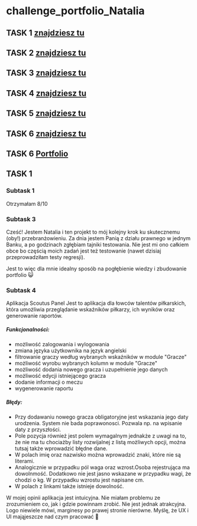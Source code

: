 # challenge_portfolio_Natalia

## TASK 1 [znajdziesz tu](https://github.com/NataliaPaczul/challenge_portfolio_Natalia/blob/main/README.md#task-1)
## TASK 2 [znajdziesz tu](https://github.com/NataliaPaczul/challenge_portfolio_Natalia/tree/main/Task%202)
## TASK 3 [znajdziesz tu](https://github.com/NataliaPaczul/challenge_portfolio_Natalia/tree/main/Task%203)
## TASK 4 [znajdziesz tu](https://github.com/NataliaPaczul/challenge_portfolio_Natalia/tree/main/Task%204)
## TASK 5 [znajdziesz tu](https://github.com/NataliaPaczul/challenge_portfolio_Natalia/tree/main/TASK%205)
## TASK 6 [znajdziesz tu](https://github.com/NataliaPaczul/challenge_portfolio_Natalia/tree/main/TASK%206)
## TASK 6 [Portfolio](https://github.com/NataliaPaczul/Portfolio)


## TASK 1
### Subtask 1
Otrzymałam 8/10
### Subtask 3
Cześć! Jestem Natalia i ten projekt to mój kolejny krok ku skutecznemu (oby!) przebranżowieniu. Za dnia jestem Panią z działu prawnego w jednym Banku, a po godzinach zgłębiam tajniki testowania. Nie jest mi ono całkiem obce bo częścią moich zadań jest też testowanie (nawet dzisiaj przeprowadziłam testy regresji). 

Jest to więc dla mnie idealny sposób na pogłębienie wiedzy i zbudowanie portfolio 😺
### Subtask 4
Aplikacja Scoutus Panel Jest to aplikacja dla łowców talentów piłkarskich, która umożliwia przeglądanie wskaźników piłkarzy, ich wyników oraz generowanie raportów.
##### Funkcjonalności:
* możliwość zalogowania i wylogowania
* zmiana języka użytkownika na język angielski
* filtrowanie graczy według wybranych wskaźników w module "Gracze"
* możliwość wyrobu wybranych kolumn w module "Gracze"
* możliwość dodania nowego gracza i uzupełnienie jego danych
* możliwość edycji istniejącego gracza
* dodanie informacji o meczu
* wygenerowanie raportu
##### Błędy:
* Przy dodawaniu nowego gracza obligatoryjne jest wskazania jego daty urodzenia. System nie bada poprawonosci. Pozwala np. na wpisanie daty z przyszłości.
* Pole pozycja również jest polem wymagalnym jednakże z uwagi na to, że nie ma tu chociażby listy rozwijalnej z listą możliwych opcji, można tutsaj także wprowadzić błędne dane.
* W polach imię oraz nazwisko można wprowadzić znaki, które nie są literami.
* Analogicznie w przypadku pól waga oraz wzrost.Osoba rejestrująca ma dowolnmość. Dodatkowo nie jest jasno wskazane w przypadku wagi, że chodzi o kg. W przypadku wzrostu jest napisane cm.
* W polach z linkami także istnieje dowolność.

W mojej opinii aplikacja jest intuicyjna. Nie miałam problemu ze zrozumieniem co, jak i gdzie powinnam zrobić.
Nie jest jednak atrakcyjna. Logo niewiele mówi, marginesy po prawej stronie nierówne. Myślę, że UX i UI mająjeszcze nad czym pracować 💪
